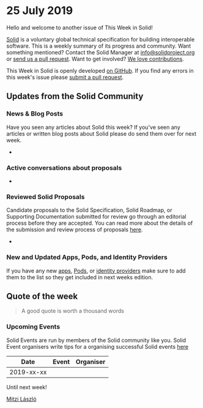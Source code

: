 # 25 July 2019

Hello and welcome to another issue of This Week in Solid!

[Solid](https://solid.github.io/information/) is a voluntary global technical specification for building interoperable software. This is a weekly summary of its progress and community. Want something mentioned? Contact the Solid Manager at info@solidproject.org or [send us a pull request](https://github.com/solid/information/edit/master/weekly-updates/next.md). Want to get involved? [We love contributions](https://github.com/solid/information#develop).

This Week in Solid is openly developed [on GitHub](./next.md). If you find any errors in this week's issue please [submit a pull request](https://github.com/solid/information/pulls).

## Updates from the Solid Community

### News & Blog Posts
Have you seen any articles about Solid this week? If you've seen any articles or written blog posts about Solid please do send them over for next week.

* 

### Active conversations about proposals

* 

### Reviewed Solid Proposals
Candidate proposals to the Solid Specification, Solid Roadmap, or Supporting Documentation submitted for review go through an editorial process before they are accepted. You can read more about the details of the submission and review process of proposals [here](https://github.com/solid/culture#how-to-make-changes).

*

### New and Updated Apps, Pods, and Identity Providers
If you have any new [apps](https://github.com/solid/solid-apps), [Pods](https://github.com/solid/pods), or [identity providers](https://github.com/solid/solid-idp-list) make sure to add them to the list so they get included in next weeks edition.

## Quote of the week

> A good quote is worth a thousand words

### Upcoming Events

Solid Events are run by members of the Solid community like you. Solid Event organisers write tips for a organising successful Solid events [here](https://github.com/solid/information/blob/master/solid-events.md)

| Date | Event | Organiser |
|------------ | ------------- | ------------- |
|2019-xx-xx| | |

Until next week!

[Mitzi László](https://github.com/Mitzi-Laszlo)

